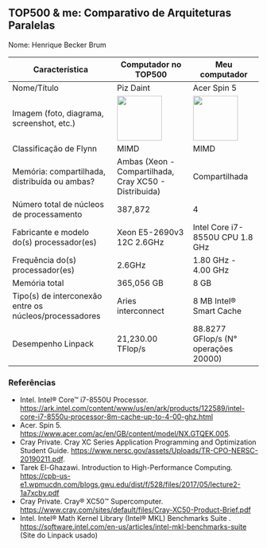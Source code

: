 TOP500 & me: Comparativo de Arquiteturas Paralelas
--------------------------------------------------

Nome: Henrique Becker Brum

| Característica                                            | Computador no TOP500  | Meu computador  |
| --------------------------------------------------------- | --------------------- | --------------- |
| Nome/Título                                               |      Piz Daint        |   Acer Spin 5     |
| Imagem (foto, diagrama, screenshot, etc.)                 |<img src= "https://www.cscs.ch/fileadmin/_processed_/c/3/csm_Piz_Daint_upgrade_26.04.2017_003_ec93735bd1.jpg" width="90"> | <img src="https://www.acronsoft.com.br/wp-content/uploads/2018/08/Spin5_01.jpg" width="90">|
| Classificação de Flynn                                    |         MIMD               |     MIMD            |
| Memória: compartilhada, distribuída ou ambas?             |          Ambas (Xeon - Compartilhada, Cray XC50 - Distribuida)            |     Compartilhada            |
| Número total de núcleos de processamento                  |       387,872           |     4    |
| Fabricante e modelo do(s) processador(es)                 |       Xeon E5-2690v3 12C 2.6GHz                |     Intel Core i7-8550U CPU 1.8 GHz   |
| Frequência do(s) processador(es)                          |          2.6GHz             |     1.80 GHz - 4.00 GHz            |
| Memória total                                             |        365,056 GB         |     8 GB        |
| Tipo(s) de interconexão entre os núcleos/processadores    |        Aries interconnect               |     8 MB Intel® Smart Cache            |
| Desempenho Linpack                                        |      21,230.00 TFlop/s         |    88.8277 GFlop/s  (N° operações 20000)           |

### Referências
- Intel. Intel® Core™ i7-8550U Processor. https://ark.intel.com/content/www/us/en/ark/products/122589/intel-core-i7-8550u-processor-8m-cache-up-to-4-00-ghz.html
- Acer. Spin 5. https://www.acer.com/ac/en/GB/content/model/NX.GTQEK.005.
- Cray Private. Cray XC Series Application Programming and Optimization Student Guide. https://www.nersc.gov/assets/Uploads/TR-CPO-NERSC-20190211.pdf.
- Tarek El-Ghazawi.  Introduction to High-Performance Computing. https://cpb-us-e1.wpmucdn.com/blogs.gwu.edu/dist/f/528/files/2017/05/lecture2-1a7xcby.pdf
- Cray Private.  Cray® XC50™ Supercomputer.  https://www.cray.com/sites/default/files/Cray-XC50-Product-Brief.pdf
- Intel. Intel® Math Kernel Library (Intel® MKL) Benchmarks Suite . https://software.intel.com/en-us/articles/intel-mkl-benchmarks-suite (Site do Linpack usado)
